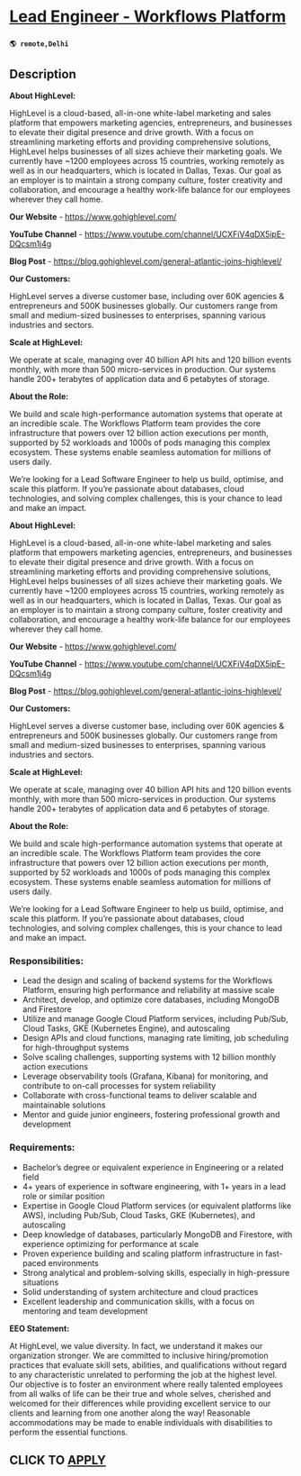 # [Lead Engineer - Workflows Platform](https://www.remotewlb.com/apply/lead-engineer-workflows-platform)  
###  
#### `🌎 remote,Delhi`  

## Description

 **About HighLevel:**

HighLevel is a cloud-based, all-in-one white-label marketing and sales platform that empowers marketing agencies, entrepreneurs, and businesses to elevate their digital presence and drive growth. With a focus on streamlining marketing efforts and providing comprehensive solutions, HighLevel helps businesses of all sizes achieve their marketing goals. We currently have ~1200 employees across 15 countries, working remotely as well as in our headquarters, which is located in Dallas, Texas. Our goal as an employer is to maintain a strong company culture, foster creativity and collaboration, and encourage a healthy work-life balance for our employees wherever they call home.

  

 **Our Website** \- https://www.gohighlevel.com/

 **YouTube Channel** \- https://www.youtube.com/channel/UCXFiV4qDX5ipE-DQcsm1j4g

 **Blog Post** \- https://blog.gohighlevel.com/general-atlantic-joins-highlevel/

  

 **Our Customers:**

HighLevel serves a diverse customer base, including over 60K agencies & entrepreneurs and 500K businesses globally. Our customers range from small and medium-sized businesses to enterprises, spanning various industries and sectors.

  

 **Scale at HighLevel:**

We operate at scale, managing over 40 billion API hits and 120 billion events monthly, with more than 500 micro-services in production. Our systems handle 200+ terabytes of application data and 6 petabytes of storage.

  

 **About the Role:**

We build and scale high-performance automation systems that operate at an incredible scale. The Workflows Platform team provides the core infrastructure that powers over 12 billion action executions per month, supported by 52 workloads and 1000s of pods managing this complex ecosystem. These systems enable seamless automation for millions of users daily.

  

We’re looking for a Lead Software Engineer to help us build, optimise, and scale this platform. If you’re passionate about databases, cloud technologies, and solving complex challenges, this is your chance to lead and make an impact.

  

 **About HighLevel:**

HighLevel is a cloud-based, all-in-one white-label marketing and sales platform that empowers marketing agencies, entrepreneurs, and businesses to elevate their digital presence and drive growth. With a focus on streamlining marketing efforts and providing comprehensive solutions, HighLevel helps businesses of all sizes achieve their marketing goals. We currently have ~1200 employees across 15 countries, working remotely as well as in our headquarters, which is located in Dallas, Texas. Our goal as an employer is to maintain a strong company culture, foster creativity and collaboration, and encourage a healthy work-life balance for our employees wherever they call home.

  

 **Our Website** \- https://www.gohighlevel.com/

 **YouTube Channel** \- https://www.youtube.com/channel/UCXFiV4qDX5ipE-DQcsm1j4g

 **Blog Post** \- https://blog.gohighlevel.com/general-atlantic-joins-highlevel/

  

 **Our Customers:**

HighLevel serves a diverse customer base, including over 60K agencies & entrepreneurs and 500K businesses globally. Our customers range from small and medium-sized businesses to enterprises, spanning various industries and sectors.

  

 **Scale at HighLevel:**

We operate at scale, managing over 40 billion API hits and 120 billion events monthly, with more than 500 micro-services in production. Our systems handle 200+ terabytes of application data and 6 petabytes of storage.

  

 **About the Role:**

We build and scale high-performance automation systems that operate at an incredible scale. The Workflows Platform team provides the core infrastructure that powers over 12 billion action executions per month, supported by 52 workloads and 1000s of pods managing this complex ecosystem. These systems enable seamless automation for millions of users daily.

  

We’re looking for a Lead Software Engineer to help us build, optimise, and scale this platform. If you’re passionate about databases, cloud technologies, and solving complex challenges, this is your chance to lead and make an impact.

  

### Responsibilities:

* Lead the design and scaling of backend systems for the Workflows Platform, ensuring high performance and reliability at massive scale
* Architect, develop, and optimize core databases, including MongoDB and Firestore
* Utilize and manage Google Cloud Platform services, including Pub/Sub, Cloud Tasks, GKE (Kubernetes Engine), and autoscaling
* Design APIs and cloud functions, managing rate limiting, job scheduling for high-throughput systems
* Solve scaling challenges, supporting systems with 12 billion monthly action executions
* Leverage observability tools (Grafana, Kibana) for monitoring, and contribute to on-call processes for system reliability
* Collaborate with cross-functional teams to deliver scalable and maintainable solutions
* Mentor and guide junior engineers, fostering professional growth and development

  

### Requirements:

* Bachelor’s degree or equivalent experience in Engineering or a related field
* 4+ years of experience in software engineering, with 1+ years in a lead role or similar position
* Expertise in Google Cloud Platform services (or equivalent platforms like AWS), including Pub/Sub, Cloud Tasks, GKE (Kubernetes), and autoscaling
* Deep knowledge of databases, particularly MongoDB and Firestore, with experience optimizing for performance at scale
* Proven experience building and scaling platform infrastructure in fast-paced environments
* Strong analytical and problem-solving skills, especially in high-pressure situations
* Solid understanding of system architecture and cloud practices
* Excellent leadership and communication skills, with a focus on mentoring and team development

  

 **EEO Statement:**

At HighLevel, we value diversity. In fact, we understand it makes our organization stronger. We are committed to inclusive hiring/promotion practices that evaluate skill sets, abilities, and qualifications without regard to any characteristic unrelated to performing the job at the highest level. Our objective is to foster an environment where really talented employees from all walks of life can be their true and whole selves, cherished and welcomed for their differences while providing excellent service to our clients and learning from one another along the way! Reasonable accommodations may be made to enable individuals with disabilities to perform the essential functions.

  
## CLICK TO [APPLY](https://www.remotewlb.com/apply/lead-engineer-workflows-platform)

